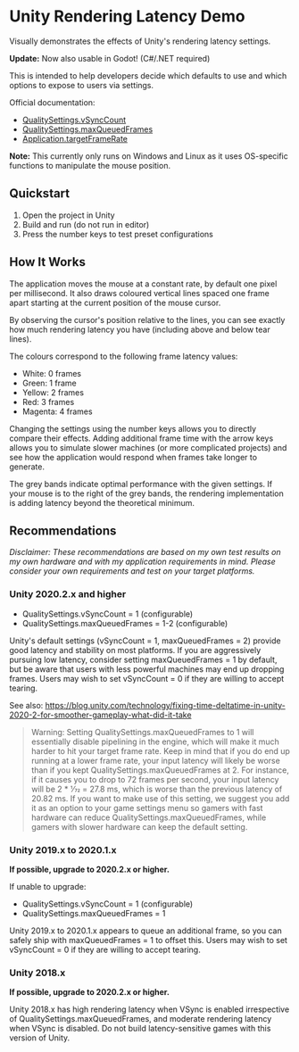 # Unity Rendering Latency Demo

Visually demonstrates the effects of Unity's rendering latency settings.

**Update:** Now also usable in Godot! (C#/.NET required)

This is intended to help developers decide which defaults to use
and which options to expose to users via settings.

Official documentation:
* [QualitySettings.vSyncCount](https://docs.unity3d.com/ScriptReference/QualitySettings-vSyncCount.html)
* [QualitySettings.maxQueuedFrames](https://docs.unity3d.com/ScriptReference/QualitySettings-maxQueuedFrames.html)
* [Application.targetFrameRate](https://docs.unity3d.com/ScriptReference/Application-targetFrameRate.html)

**Note:** This currently only runs on Windows and Linux as it uses
OS-specific functions to manipulate the mouse position.

## Quickstart

1. Open the project in Unity
1. Build and run (do not run in editor)
1. Press the number keys to test preset configurations

## How It Works

The application moves the mouse at a constant rate,
by default one pixel per millisecond.
It also draws coloured vertical lines spaced one frame apart
starting at the current position of the mouse cursor.

By observing the cursor's position relative to the lines,
you can see exactly how much rendering latency you have
(including above and below tear lines).

The colours correspond to the following frame latency values:

* White: 0 frames
* Green: 1 frame
* Yellow: 2 frames
* Red: 3 frames
* Magenta: 4 frames

Changing the settings using the number keys
allows you to directly compare their effects.
Adding additional frame time with the arrow keys allows you to
simulate slower machines (or more complicated projects) and see
how the application would respond when frames take longer to generate.

The grey bands indicate optimal performance with the given settings.
If your mouse is to the right of the grey bands, the rendering implementation
is adding latency beyond the theoretical minimum.

## Recommendations

*Disclaimer: These recommendations are based on my own test results
on my own hardware and with my application requirements in mind.
Please consider your own requirements and test on your target platforms.*

### Unity 2020.2.x and higher

* QualitySettings.vSyncCount = 1 (configurable)
* QualitySettings.maxQueuedFrames = 1-2 (configurable)

Unity's default settings (vSyncCount = 1, maxQueuedFrames = 2)
provide good latency and stability on most platforms.
If you are aggressively pursuing low latency, consider setting
maxQueuedFrames = 1 by default, but be aware that users with
less powerful machines may end up dropping frames.
Users may wish to set vSyncCount = 0 if they are willing to accept tearing.

See also: https://blog.unity.com/technology/fixing-time-deltatime-in-unity-2020-2-for-smoother-gameplay-what-did-it-take

> Warning: Setting QualitySettings.maxQueuedFrames to 1 will
> essentially disable pipelining in the engine, which will make it
> much harder to hit your target frame rate. Keep in mind that
> if you do end up running at a lower frame rate, your input latency
> will likely be worse than if you kept QualitySettings.maxQueuedFrames
> at 2. For instance, if it causes you to drop to 72 frames per second,
> your input latency will be 2 * 1⁄72 = 27.8 ms, which is
> worse than the previous latency of 20.82 ms.
> If you want to make use of this setting, we suggest you add it
> as an option to your game settings menu so gamers with fast hardware
> can reduce QualitySettings.maxQueuedFrames, while gamers with
> slower hardware can keep the default setting.

### Unity 2019.x to 2020.1.x

**If possible, upgrade to 2020.2.x or higher.**

If unable to upgrade:

* QualitySettings.vSyncCount = 1 (configurable)
* QualitySettings.maxQueuedFrames = 1

Unity 2019.x to 2020.1.x appears to queue an additional frame,
so you can safely ship with maxQueuedFrames = 1 to offset this.
Users may wish to set vSyncCount = 0 if they are willing to accept tearing.

### Unity 2018.x

**If possible, upgrade to 2020.2.x or higher.**

Unity 2018.x has high rendering latency when VSync is enabled
irrespective of QualitySettings.maxQueuedFrames,
and moderate rendering latency when VSync is disabled.
Do not build latency-sensitive games with this version of Unity.
